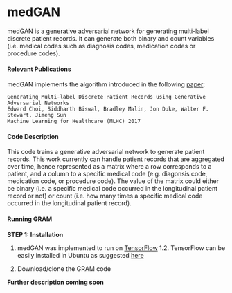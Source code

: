 medGAN
=========================================
medGAN is a generative adversarial network for generating multi-label discrete patient records. It can generate both binary and count variables (i.e. medical codes such as diagnosis codes, medication codes or procedure codes).

#### Relevant Publications

medGAN implements the algorithm introduced in the following [paper](https://arxiv.org/abs/1703.06490):

	Generating Multi-label Discrete Patient Records using Generative Adversarial Networks
	Edward Choi, Siddharth Biswal, Bradley Malin, Jon Duke, Walter F. Stewart, Jimeng Sun  
	Machine Learning for Healthcare (MLHC) 2017

#### Code Description

This code trains a generative adversarial network to generate patient records. This work currently can handle patient records that are aggregated over time, hence represented as a matrix where a row corresponds to a patient, and a column to a specific medical code (e.g. diagonsis code, medication code, or procedure code). The value of the matrix could either be binary (i.e. a specific medical code occurred in the longitudinal patient record or not) or count (i.e. how many times a specific medical code occurred in the longitudinal patient record).
	
#### Running GRAM

**STEP 1: Installation**  

1. medGAN was implemented to run on [TensorFlow](https://www.python.org/) 1.2. TensorFlow can be easily installed in Ubuntu as suggested [here](https://www.tensorflow.org/install/install_linux)

2. Download/clone the GRAM code

**Further description coming soon**
